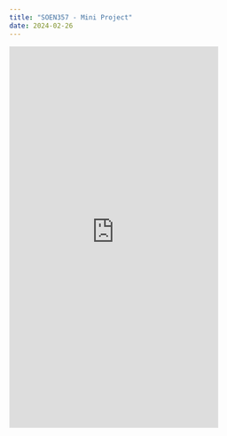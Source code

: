 ```yaml
---
title: "SOEN357 - Mini Project"
date: 2024-02-26
---
```


<iframe style="border: 1px solid rgba(0, 0, 0, 0.1);" width="375" height="687" src="https://app.uizard.io/p/2e0eb485/embed" allowfullscreen></iframe>
